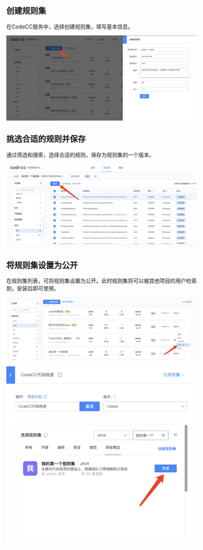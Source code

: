 ## 创建规则集

在CodeCC服务中，选择创建规则集，填写基本信息。

![](../assets/CreateRuleset.png)

## 挑选合适的规则并保存

通过筛选和搜索，选择合适的规则，保存为规则集的一个版本。

![](../assets/ChooseRule.png)


## 将规则集设置为公开

在规则集列表，可将规则集设置为公开。此时规则集将可以被其他项目的用户检索到，安装后即可使用。

![](../assets/SetRulesPublic.png)

![](../assets/InstallRuleset.png)




